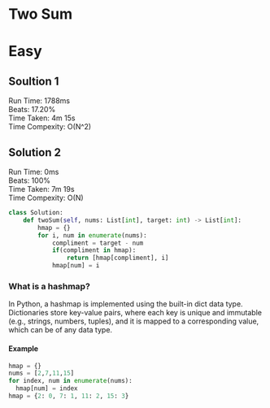 Two Sum
=========
# Easy
## Soultion 1 
Run Time: 1788ms  
Beats: 17.20%  
Time Taken: 4m 15s  
Time Compexity: O(N^2)  
  
## Solution 2
Run Time: 0ms   
Beats: 100%   
Time Taken: 7m 19s   
Time Compexity: O(N)     

```python
class Solution:
    def twoSum(self, nums: List[int], target: int) -> List[int]:
        hmap = {}
        for i, num in enumerate(nums):
            compliment = target - num
            if(compliment in hmap):
                return [hmap[compliment], i]
            hmap[num] = i
```

### What is a hashmap?
In Python, a hashmap is implemented using the built-in dict data type. Dictionaries store key-value pairs, where each key is unique and immutable (e.g., strings, numbers, tuples), and it is mapped to a corresponding value, which can be of any data type.        
#### Example
``` python
hmap = {}
nums = [2,7,11,15]
for index, num in enumerate(nums):
  hmap[num] = index 
hmap = {2: 0, 7: 1, 11: 2, 15: 3}
```


